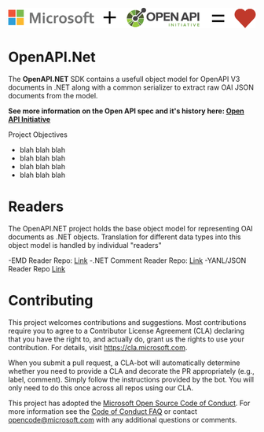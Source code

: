 <!---
category: OpenAPI REST Swagger
-->

![Category overview screenshot](docs/images/oainet.png "Microsoft + OpenAPI = Love")

# OpenAPI.Net

The **OpenAPI.NET** SDK contains a usefull object model for OpenAPI V3 documents in .NET along with a common serializer to extract raw OAI JSON documents from the model.

**See more information on the Open API spec and it's history here: <a href="https://www.openapis.org"/>Open API Initiative</a>**

Project Objectives

- blah blah blah
- blah blah blah
- blah blah blah
- blah blah blah

# Readers
The OpenAPI.NET project holds the base object model for representing OAI documents as .NET objects. Translation for different data types into this object model is handled by individual "readers"

-EMD Reader Repo: <a href="https://github.com/">Link</a>
-.NET Comment Reader Repo: <a href="https://github.com/">Link</a>
-YANL/JSON Reader Repo <a href="https://github.com/">Link</a>

# Contributing

This project welcomes contributions and suggestions.  Most contributions require you to agree to a
Contributor License Agreement (CLA) declaring that you have the right to, and actually do, grant us
the rights to use your contribution. For details, visit https://cla.microsoft.com.

When you submit a pull request, a CLA-bot will automatically determine whether you need to provide
a CLA and decorate the PR appropriately (e.g., label, comment). Simply follow the instructions
provided by the bot. You will only need to do this once across all repos using our CLA.

This project has adopted the [Microsoft Open Source Code of Conduct](https://opensource.microsoft.com/codeofconduct/).
For more information see the [Code of Conduct FAQ](https://opensource.microsoft.com/codeofconduct/faq/) or
contact [opencode@microsoft.com](mailto:opencode@microsoft.com) with any additional questions or comments.